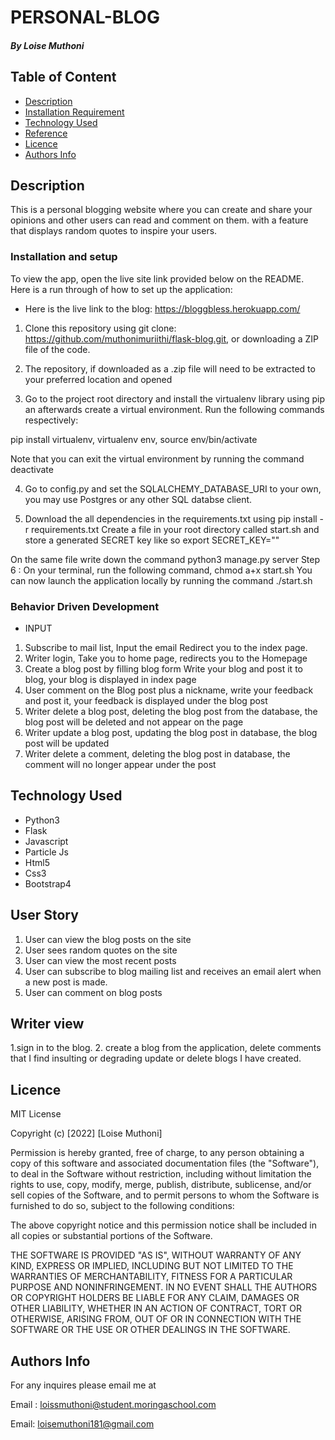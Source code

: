 # PERSONAL-BLOG

##### By Loise Muthoni 

## Table of Content

+ [Description](#description)
+ [Installation Requirement](#Installation)
+ [Technology Used](#technology-used)
+ [Reference](#reference)
+ [Licence](#licence)
+ [Authors Info](#author-Info)

## Description

This is a personal blogging website where you can create and share your opinions and other users can read and comment on them. with a feature that displays random quotes to inspire your users.


### Installation and setup

To view the app, open the live site link provided below on the README. Here is a run through of how to set up the application:

* Here is the live link to the blog: https://bloggbless.herokuapp.com/

1. Clone this repository using git clone: https://github.com/muthonimuriithi/flask-blog.git, or downloading a ZIP file of the code.

2. The repository, if downloaded as a .zip file will need to be extracted to your preferred location and opened

3. Go to the project root directory and install the virtualenv library using pip an afterwards create a virtual environment. Run the following commands respectively:

pip install virtualenv, virtualenv env, source env/bin/activate

Note that you can exit the virtual environment by running the command deactivate

4. Go to config.py and set the SQLALCHEMY_DATABASE_URI to your own, you may use Postgres or any other SQL databse client.

5. Download the all dependencies in the requirements.txt using pip install -r requirements.txt
Create a file in your root directory called start.sh and store a generated SECRET key like so export SECRET_KEY="<your-key>"

On the same file write down the command python3 manage.py server
Step 6 : On your terminal, run the following command, chmod a+x start.sh
You can now launch the application locally by running the command ./start.sh

### Behavior Driven Development

* INPUT
1. Subscribe to mail list, Input the email	Redirect you to the index page.
2. Writer login, Take you to home page, redirects you to the Homepage
3. Create a blog post by filling blog form	Write your blog and post it to blog, your blog is       displayed in index page
3. User comment on the Blog post plus a nickname, write your feedback and post it, your feedback is displayed under the blog post
4. Writer delete a blog post, deleting the blog post from the database, the blog post will be deleted and not appear on the page
5. Writer update a blog post, updating the blog post in database, the blog post will be updated
6. Writer delete a comment, deleting the blog post in database, the comment will no longer appear under the post






## Technology Used

* Python3
* Flask
* Javascript
* Particle Js
* Html5
* Css3
* Bootstrap4

## User Story

1. User can view the blog posts on the site
2. User sees random quotes on the site
3. User can view the most recent posts
4. User can subscribe to blog mailing list and receives an email alert when a new post is made.
5. User can comment on blog posts

## Writer view

1.sign in to the blog.
2. create a blog from the application,
delete comments that I find insulting or degrading
update or delete blogs I have created.


## Licence

MIT License

Copyright (c) [2022] [Loise Muthoni]

Permission is hereby granted, free of charge, to any person obtaining a copy
of this software and associated documentation files (the "Software"), to deal
in the Software without restriction, including without limitation the rights
to use, copy, modify, merge, publish, distribute, sublicense, and/or sell
copies of the Software, and to permit persons to whom the Software is
furnished to do so, subject to the following conditions:

The above copyright notice and this permission notice shall be included in all
copies or substantial portions of the Software.

THE SOFTWARE IS PROVIDED "AS IS", WITHOUT WARRANTY OF ANY KIND, EXPRESS OR
IMPLIED, INCLUDING BUT NOT LIMITED TO THE WARRANTIES OF MERCHANTABILITY,
FITNESS FOR A PARTICULAR PURPOSE AND NONINFRINGEMENT. IN NO EVENT SHALL THE
AUTHORS OR COPYRIGHT HOLDERS BE LIABLE FOR ANY CLAIM, DAMAGES OR OTHER
LIABILITY, WHETHER IN AN ACTION OF CONTRACT, TORT OR OTHERWISE, ARISING FROM,
OUT OF OR IN CONNECTION WITH THE SOFTWARE OR THE USE OR OTHER DEALINGS IN THE
SOFTWARE.


## Authors Info
For any inquires please email me at

Email : loissmuthoni@student.moringaschool.com

Email: loisemuthoni181@gmail.com
